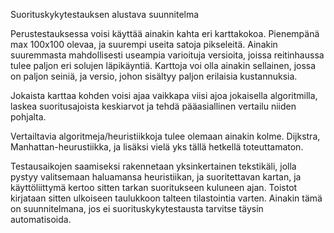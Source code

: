 Suorituskykytestauksen alustava suunnitelma

Perustestauksessa voisi käyttää ainakin kahta eri karttakokoa. Pienempänä max 100x100 olevaa, ja suurempi useita satoja pikseleitä. Ainakin suuremmasta mahdollisesti useampia varioituja versioita, joissa reitinhaussa tulee paljon eri solujen läpikäyntiä. Karttoja voi olla ainakin sellainen, jossa on paljon seiniä, ja versio, johon sisältyy paljon erilaisia kustannuksia.

Jokaista karttaa kohden voisi ajaa vaikkapa viisi ajoa jokaisella algoritmilla, laskea suoritusajoista keskiarvot ja tehdä pääasiallinen vertailu niiden pohjalta.

Vertailtavia algoritmeja/heuristiikkoja tulee olemaan ainakin kolme. Dijkstra, Manhattan-heurustiikka, ja lisäksi vielä yks tällä hetkellä toteuttamaton.

Testausaikojen saamiseksi rakennetaan yksinkertainen tekstikäli, jolla pystyy valitsemaan haluamansa heuristiikan, ja suoritettavan kartan, ja käyttöliittymä kertoo sitten tarkan suoritukseen kuluneen ajan. Toistot kirjataan sitten ulkoiseen taulukkoon talteen tilastointia varten. Ainakin tämä on suunnitelmana, jos ei suorituskykytestausta tarvitse täysin automatisoida.

